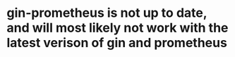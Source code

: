 # gin-prometheus is not up to date, and will most likely not work with the latest verison of gin and prometheus
